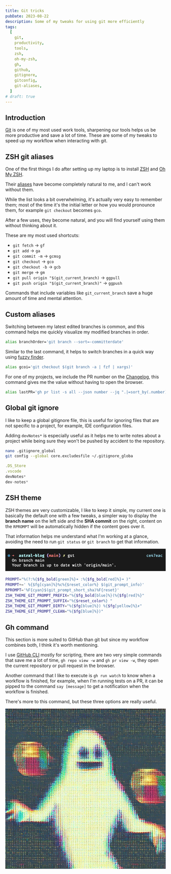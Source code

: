 ```yaml
---
title: Git tricks
pubDate: 2023-08-22
description: Some of my tweaks for using git more efficiently
tags:
  [
    git,
    productivity,
    tools,
    zsh,
    oh-my-zsh,
    gh,
    github,
    gitignore,
    gitconfig,
    git-aliases,
  ]
# draft: true
---
```


## Introduction

[Git](https://git-scm.com/) is one of my most used work tools, sharpening our tools helps us be more productive and save a lot of time. These are some of my tweaks to speed up my workflow when interacting with git.

## ZSH git aliases

One of the first things I do after setting up my laptop is to install [ZSH](https://www.zsh.org/) and [Oh My ZSH](https://ohmyz.sh/).

Their [aliases](https://kapeli.com/cheat_sheets/Oh-My-Zsh_Git.docset/Contents/Resources/Documents/index) have become completely natural to me, and I can't work without them.

While the list looks a bit overwhelming, it's actually very easy to remember them; most of the time it's the initial letter or how you would pronounce them, for example `git checkout` becomes `gco`.

After a few uses, they become natural, and you will find yourself using them without thinking about it.

These are my most used shortcuts:

- `git fetch` -> `gf`
- `git add` -> `ga`
- `git commit -m` -> `gcmsg`
- `git checkout` -> `gco`
- `git checkout -b` -> `gcb`
- `git merge` -> `gm`
- `git pull origin "$(git_current_branch)` -> `ggpull`
- `git push origin "$(git_current_branch)"` -> `ggpush`

Commands that include variables like `git_current_branch` save a huge amount of time and mental attention.

## Custom aliases

Switching between my latest edited branches is common, and this command helps me quickly visualize my modified branches in order.

```bash
alias branchOrder='git branch --sort=-committerdate'
```

Similar to the last command, it helps to switch branches in a quick way using [fuzzy finder](https://github.com/junegunn/fzf).

```bash
alias gcoi='git checkout $(git branch -a | fzf | xargs)'
```

For one of my projects, we include the PR number on the [Changelog](https://keepachangelog.com/), this command gives me the value without having to open the browser.

```bash
alias lastPR='gh pr list -s all --json number --jq ".|=sort_by(.number)|last|.n>
```

## Global git ignore

I like to keep a global gitignore file, this is useful for ignoring files that are not specific to a project, for example, IDE configuration files.

Adding `devNotes*` is especially useful as it helps me to write notes about a project while being sure they won't be pushed by accident to the repository.

```bash
nano .gitignore_global
git config --global core.excludesfile ~/.gitignore_globa
```

```ts
.DS_Store
.vscode
devNotes*
dev-notes*
```

## ZSH theme

ZSH themes are very customizable, I like to keep it simple, my current one is basically the default one with a few tweaks, a simpler way to display the **branch name** on the left side and the **SHA commit** on the right, content on the `RPROMPT` will be automatically hidden if the content goes over it.

That information helps me understand what I'm working at a glance, avoiding the need to run `git status` or `git branch` to get that information.

![zsh-theme](./theme.png)

```bash
PROMPT="%(?:%{$fg_bold[green]%}➜ :%{$fg_bold[red]%}➜ )"
PROMPT+=' %{$fg[cyan]%}%c%{$reset_color%} $(git_prompt_info)'
RPROMPT='%F{cyan}$(git_prompt_short_sha)%F{reset}'
ZSH_THEME_GIT_PROMPT_PREFIX="%{$fg_bold[blue]%}(%{$fg[red]%}"
ZSH_THEME_GIT_PROMPT_SUFFIX="%{$reset_color%} "
ZSH_THEME_GIT_PROMPT_DIRTY="%{$fg[blue]%}) %{$fg[yellow]%}✗"
ZSH_THEME_GIT_PROMPT_CLEAN="%{$fg[blue]%})"
```

## Gh command

This section is more suited to GitHub than git but since my workflow combines both, I think it's worth mentioning.

I use [GitHub CLI](https://cli.github.com/) mostly for scripting, there are two very simple commands that save me a lot of time, `gh repo view -w` and `gh pr view -w`, they open the current repository or pull request in the browser.

Another command that I like to execute is `gh run watch` to know when a workflow is finished, for example, when I'm running tests on a PR, it can be pipped to the command `say [message]` to get a notification when the workflow is finished.

There's more to this command, but these three options are really useful.

![Dithered image of a ghost juggling](./ghost.jpg)
